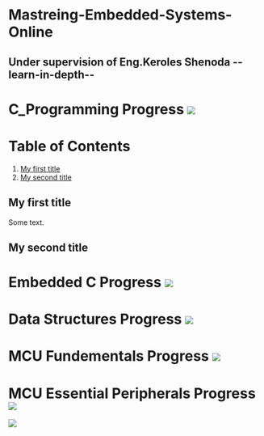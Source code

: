 # Mastreing-Embedded-Systems-Online 
## Under supervision of Eng.Keroles Shenoda --learn-in-depth--
# C_Programming Progress ![](https://geps.dev/progress/100)
# Table of Contents

1. [My first title](#my-first-title)
2. [My second title](#my-second-title)
## My first title
Some text.
## My second title
# Embedded C  Progress ![](https://geps.dev/progress/100)
# Data Structures  Progress ![](https://geps.dev/progress/100)
# MCU Fundementals  Progress ![](https://geps.dev/progress/100)
# MCU Essential Peripherals  Progress ![](https://geps.dev/progress/10)

![](https://staticlearn.shine.com/l/m/images/blog/Embedded_System_Intro_Types_Applications_Architecture_and_Examples.jpg)
